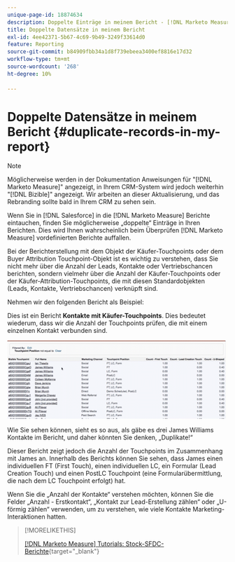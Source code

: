 ```yaml
---
unique-page-id: 18874634
description: Doppelte Einträge in meinem Bericht - [!DNL Marketo Measure]
title: Doppelte Datensätze in meinem Bericht
exl-id: 4ee42371-5b67-4c69-9b49-3249f33614d0
feature: Reporting
source-git-commit: b84909fbb34a1d8f739ebeea3400ef8816e17d32
workflow-type: tm+mt
source-wordcount: '268'
ht-degree: 10%

---
```


# Doppelte Datensätze in meinem Bericht {#duplicate-records-in-my-report}

>[!NOTE]
>
>Möglicherweise werden in der Dokumentation Anweisungen für &quot;[!DNL Marketo Measure]&quot; angezeigt, in Ihrem CRM-System wird jedoch weiterhin &quot;[!DNL Bizible]&quot; angezeigt. Wir arbeiten an dieser Aktualisierung, und das Rebranding sollte bald in Ihrem CRM zu sehen sein.

Wenn Sie in [!DNL Salesforce] in die [!DNL Marketo Measure] Berichte eintauchen, finden Sie möglicherweise „doppelte“ Einträge in Ihren Berichten. Dies wird Ihnen wahrscheinlich beim Überprüfen [!DNL Marketo Measure] vordefinierten Berichte auffallen.

Bei der Berichterstellung mit dem Objekt der Käufer-Touchpoints oder dem Buyer Attribution Touchpoint-Objekt ist es wichtig zu verstehen, dass Sie nicht mehr über die Anzahl der Leads, Kontakte oder Vertriebschancen berichten, sondern vielmehr über die Anzahl der Käufer-Touchpoints oder der Käufer-Attribution-Touchpoints, die mit diesen Standardobjekten (Leads, Kontakte, Vertriebschancen) verknüpft sind.

Nehmen wir den folgenden Bericht als Beispiel:

Dies ist ein Bericht **Kontakte mit Käufer-Touchpoints**. Dies bedeutet wiederum, dass wir die Anzahl der Touchpoints prüfen, die mit einem einzelnen Kontakt verbunden sind.

![](assets/1.gif)

Wie Sie sehen können, sieht es so aus, als gäbe es drei James Williams Kontakte im Bericht, und daher könnten Sie denken, „Duplikate!“

Dieser Bericht zeigt jedoch die Anzahl der Touchpoints im Zusammenhang mit James an. Innerhalb des Berichts können Sie sehen, dass James einen individuellen FT (First Touch), einen individuellen LC, ein Formular (Lead Creation Touch) und einen PostLC Touchpoint (eine Formularübermittlung, die nach dem LC Touchpoint erfolgt) hat.

Wenn Sie die „Anzahl der Kontakte“ verstehen möchten, können Sie die Felder „Anzahl - Erstkontakt“, „Kontakt zur Lead-Erstellung zählen“ oder „U-förmig zählen“ verwenden, um zu verstehen, wie viele Kontakte Marketing-Interaktionen hatten.

>[!MORELIKETHIS]
>
>[[!DNL Marketo Measure] Tutorials: Stock-SFDC-Berichte](https://experienceleague.adobe.com/en/docs/marketo-measure-learn/tutorials/onboarding/marketo-measure-102/stock-salesforce-reports){target="_blank"}
